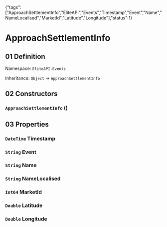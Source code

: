 {"tags":["ApproachSettlementInfo","EliteAPI","Events","Timestamp","Event","Name","NameLocalised","MarketId","Latitude","Longitude"],"status":1}

# ApproachSettlementInfo

## 01 Definition

Namespace: `EliteAPI.Events`

Inheritance: `Object` → `ApproachSettlementInfo`

## 02 Constructors

### `ApproachSettlementInfo` ()

## 03 Properties

### `DateTime` Timestamp

### `String` Event

### `String` Name

### `String` NameLocalised

### `Int64` MarketId

### `Double` Latitude

### `Double` Longitude

